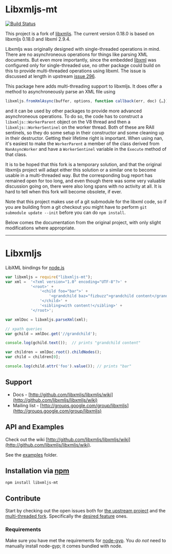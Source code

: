 # Libxmljs-mt
[![Build Status](https://secure.travis-ci.org/gagern/libxmljs.svg?branch=master)](http://travis-ci.org/gagern/libxmljs)

This project is a fork of [libxmljs](https://github.com/libxmljs/libxmljs).
The current version 0.18.0 is based on libxmljs 0.18.0 and libxml 2.9.4.

Libxmljs was originally designed with single-threaded operations in mind.
There are no asynchroneous operations for things like parsing XML documents.
But even more importantly, since the embedded [libxml](http://xmlsoft.org/)
was configured only for single-threaded use, no other package
could build on this to provide multi-threaded operations using libxml.
The issue is discussed at length in upstream
[issue 296](https://github.com/libxmljs/libxmljs/issues/296).

This package here adds multi-threading support to libxmljs.
It does offer a method to asynchroneously parse an XML file using

```js
libxmljs.fromXmlAsync(buffer, options, function callback(err, doc) {…});
```

and it can be used by other packages to provide
more advanced asynchroneous operations.
To do so, the code has to construct a `libxmljs::WorkerParent` object
on the V8 thread and then a `libxmljs::WorkerSentinel` on the worker thread.
Both of these are RAII sentinels, so they do some setup in their constructor
and some cleaning up in their destructor.
Getting their lifetime right is important.
When using nan, it's easiest to make the `WorkerParent` a member
of the class derived from `NanAsyncWorker`
and have a `WorkerSentinel` variable in the `Execute` method of that class.

It is to be hoped that this fork is a temporary solution,
and that the original libxmljs project will adapt
either this solution or a similar one to become usable in a multi-threaded way.
But the corresponding bug report has remained open for too long,
and even though there was some very valuable discussion going on,
there were also long spans with no activity at all.
It is hard to tell when this fork will become obsolete, if ever.

Note that this project makes use of a git submodule for the libxml code,
so if you are building from a git checkout you might have to perform
`git submodule update --init` before you can do `npm install`.

Below comes the documentation from the original project,
with only slight modifications where appropriate.

-----

# Libxmljs
LibXML bindings for [node.js](http://nodejs.org/)

```javascript
var libxmljs = require("libxmljs-mt");
var xml =  '<?xml version="1.0" encoding="UTF-8"?>' +
           '<root>' +
               '<child foo="bar">' +
                   '<grandchild baz="fizbuzz">grandchild content</grandchild>' +
               '</child>' +
               '<sibling>with content!</sibling>' +
           '</root>';

var xmlDoc = libxmljs.parseXml(xml);

// xpath queries
var gchild = xmlDoc.get('//grandchild');

console.log(gchild.text());  // prints "grandchild content"

var children = xmlDoc.root().childNodes();
var child = children[0];

console.log(child.attr('foo').value()); // prints "bar"
```

## Support

* Docs - [http://github.com/libxmljs/libxmljs/wiki](http://github.com/libxmljs/libxmljs/wiki)
* Mailing list - [http://groups.google.com/group/libxmljs](http://groups.google.com/group/libxmljs)

## API and Examples

Check out the wiki [http://github.com/libxmljs/libxmljs/wiki](http://github.com/libxmljs/libxmljs/wiki).

See the [examples](https://github.com/gagern/libxmljs/tree/master/examples) folder.

## Installation via [npm](https://npmjs.org)

```shell
npm install libxmljs-mt
```

## Contribute

Start by checking out the open issues both for [the upstream project](https://github.com/libxmljs/libxmljs/issues?state=open) and the [multi-threaded fork](https://github.com/gagern/libxmljs/issues?state=open). Specifically the [desired feature](https://github.com/libxmljs/libxmljs/issues?labels=desired+feature&page=1&state=open) ones.

### Requirements

Make sure you have met the requirements for [node-gyp](https://github.com/TooTallNate/node-gyp#installation). You *do not* need to manually install node-gyp; it comes bundled with node.

